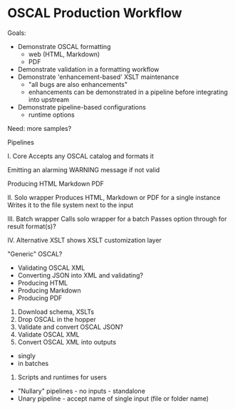 # OSCAL Production Workflow

Goals:

- Demonstrate OSCAL formatting
    - web (HTML, Markdown)
    - PDF
- Demonstrate validation in a formatting workflow
- Demonstrate 'enhancement-based' XSLT maintenance
  - "all bugs are also enhancements"
  - enhancements can be demonstrated in a pipeline before integrating into upstream
- Demonstrate pipeline-based configurations
  - runtime options   

Need: more samples?

Pipelines

I. Core Accepts any OSCAL catalog and formats it

Emitting an alarming WARNING message if not valid

Producing
   HTML
   Markdown
   PDF

II. Solo wrapper
  Produces HTML, Markdown or PDF for a single instance
  Writes it to the file system next to the input

III. Batch wrapper
  Calls solo wrapper for a batch
  Passes option through for result format(s)?
  
IV. Alternative XSLT shows XSLT customization layer

"Generic" OSCAL?

- Validating OSCAL XML
- Converting JSON into XML and validating?
- Producing HTML
- Producing Markdown
- Producing PDF

1. Download schema, XSLTs
1. Drop OSCAL in the hopper
1. Validate and convert OSCAL JSON?
1. Validate OSCAL XML
1. Convert OSCAL XML into outputs
  - singly
  - in batches
1. Scripts and runtimes for users
  - "Nullary" pipelines - no inputs - standalone
  - Unary pipeline - accept name of single input (file or folder name)
